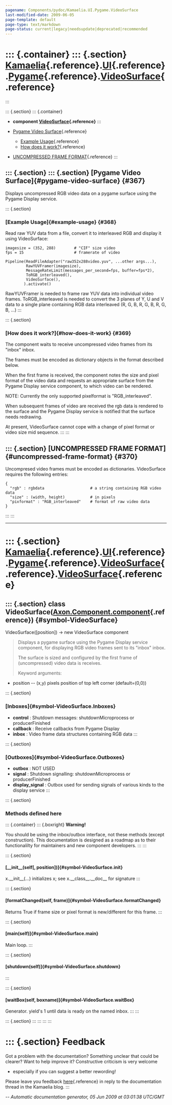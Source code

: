 ```yaml
---
pagename: Components/pydoc/Kamaelia.UI.Pygame.VideoSurface
last-modified-date: 2009-06-05
page-template: default
page-type: text/markdown
page-status: current|legacy|needsupdate|deprecated|recommended
---
```

::: {.container}
::: {.section}
[Kamaelia](/Components/pydoc/Kamaelia.html){.reference}.[UI](/Components/pydoc/Kamaelia.UI.html){.reference}.[Pygame](/Components/pydoc/Kamaelia.UI.Pygame.html){.reference}.[VideoSurface](/Components/pydoc/Kamaelia.UI.Pygame.VideoSurface.html){.reference}
===============================================================================================================================================================================================================================================================
:::

::: {.section}
::: {.container}
-   **component
    [VideoSurface](/Components/pydoc/Kamaelia.UI.Pygame.VideoSurface.VideoSurface.html){.reference}**
:::

-   [Pygame Video Surface](#367){.reference}
    -   [Example Usage](#368){.reference}
    -   [How does it work?](#369){.reference}
-   [UNCOMPRESSED FRAME FORMAT](#370){.reference}
:::

::: {.section}
::: {.section}
[Pygame Video Surface]{#pygame-video-surface} {#367}
---------------------------------------------

Displays uncompressed RGB video data on a pygame surface using the
Pygame Display service.

::: {.section}
### [Example Usage]{#example-usage} {#368}

Read raw YUV data from a file, convert it to interleaved RGB and display
it using VideoSurface:

``` {.literal-block}
imagesize = (352, 288)        # "CIF" size video
fps = 15                      # framerate of video

Pipeline(ReadFileAdapter("raw352x288video.yuv", ...other args...),
         RawYUVFramer(imagesize),
         MessageRateLimit(messages_per_second=fps, buffer=fps*2),
         ToRGB_interleaved(),
         VideoSurface(),
        ).activate()
```

RawYUVFramer is needed to frame raw YUV data into individual video
frames. ToRGB\_interleaved is needed to convert the 3 planes of Y, U and
V data to a single plane containing RGB data interleaved (R, G, B, R, G,
B, R, G, B, \...)
:::

::: {.section}
### [How does it work?]{#how-does-it-work} {#369}

The component waits to receive uncompressed video frames from its
\"inbox\" inbox.

The frames must be encoded as dictionary objects in the format described
below.

When the first frame is received, the component notes the size and pixel
format of the video data and requests an appropriate surface from the
Pygame Display service component, to which video can be rendered.

NOTE: Currently the only supported pixelformat is \"RGB\_interleaved\".

When subsequent frames of video are received the rgb data is rendered to
the surface and the Pygame Display service is notified that the surface
needs redrawing.

At present, VideoSurface cannot cope with a change of pixel format or
video size mid sequence.
:::
:::

::: {.section}
[UNCOMPRESSED FRAME FORMAT]{#uncompressed-frame-format} {#370}
-------------------------------------------------------

Uncompresed video frames must be encoded as dictionaries. VideoSurface
requires the following entries:

``` {.literal-block}
{
  "rgb" : rgbdata                    # a string containing RGB video data
  "size" : (width, height)           # in pixels
  "pixformat" : "RGB_interleaved"    # format of raw video data
}
```
:::
:::

------------------------------------------------------------------------

::: {.section}
[Kamaelia](/Components/pydoc/Kamaelia.html){.reference}.[UI](/Components/pydoc/Kamaelia.UI.html){.reference}.[Pygame](/Components/pydoc/Kamaelia.UI.Pygame.html){.reference}.[VideoSurface](/Components/pydoc/Kamaelia.UI.Pygame.VideoSurface.html){.reference}.[VideoSurface](/Components/pydoc/Kamaelia.UI.Pygame.VideoSurface.VideoSurface.html){.reference}
===============================================================================================================================================================================================================================================================================================================================================================

::: {.section}
class VideoSurface([Axon.Component.component](/Docs/Axon/Axon.Component.component.html){.reference}) {#symbol-VideoSurface}
----------------------------------------------------------------------------------------------------

VideoSurface(\[position\]) -\> new VideoSurface component

> Displays a pygame surface using the Pygame Display service component,
> for displaying RGB video frames sent to its \"inbox\" inbox.
>
> The surface is sized and configured by the first frame of
> (uncompressed) video data is receives.
>
> Keyword arguments:

-   position \-- (x,y) pixels position of top left corner
    (default=(0,0))

::: {.section}
### [Inboxes]{#symbol-VideoSurface.Inboxes}

-   **control** : Shutdown messages: shutdownMicroprocess or
    producerFinished
-   **callback** : Receive callbacks from Pygame Display
-   **inbox** : Video frame data structures containing RGB data
:::

::: {.section}
### [Outboxes]{#symbol-VideoSurface.Outboxes}

-   **outbox** : NOT USED
-   **signal** : Shutdown signalling: shutdownMicroprocess or
    producerFinished
-   **display\_signal** : Outbox used for sending signals of various
    kinds to the display service
:::

::: {.section}
### Methods defined here

::: {.container}
::: {.boxright}
**Warning!**

You should be using the inbox/outbox interface, not these methods
(except construction). This documentation is designed as a roadmap as to
their functionalilty for maintainers and new component developers.
:::
:::

::: {.section}
#### [\_\_init\_\_(self\[, position\])]{#symbol-VideoSurface.__init__}

x.\_\_init\_\_(\...) initializes x; see x.\_\_class\_\_.\_\_doc\_\_ for
signature
:::

::: {.section}
#### [formatChanged(self, frame)]{#symbol-VideoSurface.formatChanged}

Returns True if frame size or pixel format is new/different for this
frame.
:::

::: {.section}
#### [main(self)]{#symbol-VideoSurface.main}

Main loop.
:::

::: {.section}
#### [shutdown(self)]{#symbol-VideoSurface.shutdown}
:::

::: {.section}
#### [waitBox(self, boxname)]{#symbol-VideoSurface.waitBox}

Generator. yield\'s 1 until data is ready on the named inbox.
:::
:::

::: {.section}
:::
:::
:::
:::

::: {.section}
Feedback
========

Got a problem with the documentation? Something unclear that could be
clearer? Want to help improve it? Constructive criticism is very welcome
- especially if you can suggest a better rewording!

Please leave you feedback
[here](../../../cgi-bin/blog/blog.cgi?rm=viewpost&nodeid=1142023701){.reference}
in reply to the documentation thread in the Kamaelia blog.
:::

*\-- Automatic documentation generator, 05 Jun 2009 at 03:01:38 UTC/GMT*
